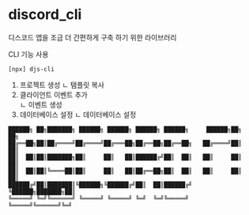 # discord_cli

디스코드 앱을 조금 더 간편하게 구축 하기 위한 라이브러리


CLI 기능 사용
```
[npx] djs-cli
```

1) 프로젝트 생성
    ㄴ 탬플릿 복사
2) 클라이언트 이벤트 추가  
    ㄴ 이벤트 생성
3) 데이터베이스 설정 
    ㄴ 데이터베이스 설정

```
██████╗ ██╗███████╗ ██████╗ ██████╗ ██████╗ ██████╗     ██████╗██╗     ██╗
██╔══██╗██║██╔════╝██╔════╝██╔═══██╗██╔══██╗██╔══██╗   ██╔════╝██║     ██║
██║  ██║██║███████╗██║     ██║   ██║██████╔╝██║  ██║   ██║     ██║     ██║
██║  ██║██║╚════██║██║     ██║   ██║██╔══██╗██║  ██║   ██║     ██║     ██║
██████╔╝██║███████║╚██████╗╚██████╔╝██║  ██║██████╔╝   ╚██████╗███████╗██║
╚═════╝ ╚═╝╚══════╝ ╚═════╝ ╚═════╝ ╚═╝  ╚═╝╚═════╝     ╚═════╝╚══════╝╚═╝
```

